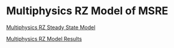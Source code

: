 # Multiphysics RZ Model of MSRE

[Multiphysics RZ Steady State Model](msre_multiphysics_core_model.md)

[Multiphysics RZ Model Results](msre_multiphysics_results.md)











